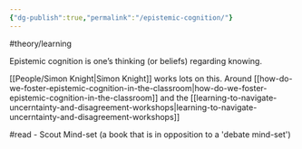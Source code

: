```yaml
---
{"dg-publish":true,"permalink":"/epistemic-cognition/"}
---
```


#theory/learning 

Epistemic cognition is one’s thinking (or beliefs) regarding knowing.

[[People/Simon Knight\|Simon Knight]] works lots on this. Around [[how-do-we-foster-epistemic-cognition-in-the-classroom\|how-do-we-foster-epistemic-cognition-in-the-classroom]] and the [[learning-to-navigate-uncerntainty-and-disagreement-workshops\|learning-to-navigate-uncerntainty-and-disagreement-workshops]]


#read - Scout Mind-set (a book that is in opposition to a 'debate mind-set')